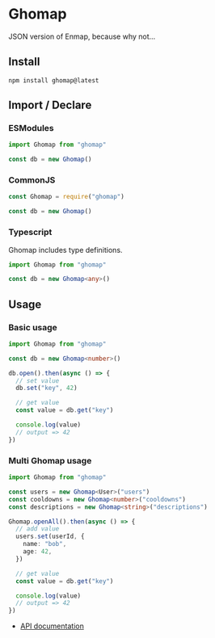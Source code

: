 # Ghomap

JSON version of Enmap, because why not...

## Install

```
npm install ghomap@latest
```

## Import / Declare

### ESModules

```js
import Ghomap from "ghomap"

const db = new Ghomap()
```

### CommonJS

```js
const Ghomap = require("ghomap")

const db = new Ghomap()
```

### Typescript

Ghomap includes type definitions.

```ts
import Ghomap from "ghomap"

const db = new Ghomap<any>()
```

## Usage

### Basic usage

```ts
import Ghomap from "ghomap"

const db = new Ghomap<number>()

db.open().then(async () => {
  // set value
  db.set("key", 42)

  // get value
  const value = db.get("key")

  console.log(value)
  // output => 42
})
```

### Multi Ghomap usage

```ts
import Ghomap from "ghomap"

const users = new Ghomap<User>("users")
const cooldowns = new Ghomap<number>("cooldowns")
const descriptions = new Ghomap<string>("descriptions")

Ghomap.openAll().then(async () => {
  // add value
  users.set(userId, {
    name: "bob",
    age: 42,
  })

  // get value
  const value = db.get("key")

  console.log(value)
  // output => 42
})
```

- [API documentation](https://CamilleAbella.github.io/Ghomap)
